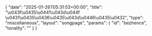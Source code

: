 {
    "date": "2025-01-26T05:31:53+00:00",
    "title": "\u043f\u0435\u0441\u043d\u044f \u0431\u0435\u0436\u0435\u043d\u0446\u0435\u0432",
    "type": "miscellaneous",
    "layout": "songpage",
    "params": {
        "id": "bezhence",
        "tonality": ""
    }
}